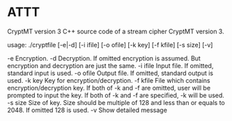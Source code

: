 # ATTT
CryptMT version 3
C++ source code of a stream cipher CryptMT version 3.

usage:
./cryptfile [-e|-d] [-i ifile] [-o ofile] [-k key] [-f kfile] [-s size] [-v]

-e           Encryption.
-d           Decryption.
             If omitted encryption is assumed. But encryption
             and decryption are just the same.
-i ifile     Input file. If omitted, standard input is used.
-o ofile     Output file. If omitted, standard output is used.
-k key       Key for encryption/decryption.
-f kfile     File which contains encryption/decryption key.
             If both of -k and -f are omitted, user
             will be prompted to input the key.
             If both of -k and -f are specified, -k will be used.
-s size      Size of key. Size should be multiple of 128 and less
             than or equals to 2048. If omitted 128 is used.
-v           Show detailed message
